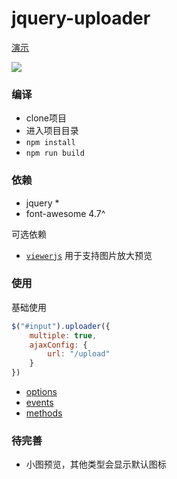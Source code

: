 # jquery-uploader

[演示](https://thetbw.github.io/jquery-uploader/)

![](https://s2.loli.net/2022/06/10/hPoU48TqBXZs7GY.png)

### 编译

* clone项目
* 进入项目目录
* `npm install`
* `npm run build`

### 依赖
* jquery *
* font-awesome 4.7^

可选依赖

* [`viewerjs`](https://github.com/fengyuanchen/viewerjs) 用于支持图片放大预览

### 使用

基础使用
```javascript
$("#input").uploader({
    multiple: true,
    ajaxConfig: {
        url: "/upload"
    }
})

```

* [options](./doc/options.md)
* [events](./doc/events.md)
* [methods](./doc/methods.md)

### 待完善

* 小图预览，其他类型会显示默认图标